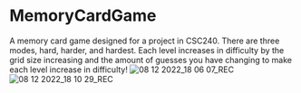 # MemoryCardGame
A memory card game designed for a project in CSC240. There are three modes, hard, harder, and hardest. Each level increases in difficulty by the grid size increasing and the amount of guesses you have changing to make each level increase in difficulty!
![08 12 2022_18 06 07_REC](https://user-images.githubusercontent.com/76753452/206586670-a7d2c879-c091-4ccc-a2b0-7a4518fe4b1b.png)
![08 12 2022_18 10 29_REC](https://user-images.githubusercontent.com/76753452/206586674-5a98f1f6-f0ad-4e57-bcb5-d0169087b12c.png)
